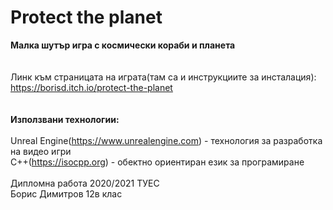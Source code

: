 # Protect the planet</br>
<b>Малка шутър игра с космически кораби и планета</b></br> 
</br>
</br>
Линк към страницата на играта(там са и инструкциите за инсталация): https://borisd.itch.io/protect-the-planet</br>
</br>
</br>
<b>Използвани технологии:</b></br></br>
Unreal Engine(https://www.unrealengine.com) - технология за разработка на видео игри</br>
C++(https://isocpp.org) - обектно ориентиран език за програмиране</br> 
</br> 
Дипломна работа 2020/2021 ТУЕС</br>
Борис Димитров 12в клас 
